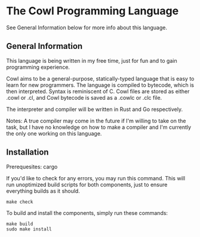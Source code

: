 # The Cowl Programming Language
See General Information below for more info about this language.

## General Information
This language is being written in my free time, just for fun and to gain programming experience.

Cowl aims to be a general-purpose, statically-typed language that is easy to learn for new programmers. The language is compiled to bytecode, which is then interpreted. Syntax is reminiscent of C. Cowl files are stored as either .cowl or .cl, and Cowl bytecode is saved as a .cowlc or .clc file.

The interpreter and compiler will be written in Rust and Go respectively.

Notes:
A true compiler may come in the future if I'm willing to take on the task, but I have no knowledge on how to make a compiler and I'm currently the only one working on this language.

## Installation
Prerequesites: cargo


If you'd like to check for any errors, you may run this command. This will run unoptimized build scripts for both components, just to ensure everything builds as it should.
```
make check
```

To build and install the components, simply run these commands:
```
make build
sudo make install
```
